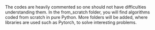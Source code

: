 The codes are heavily commented so one should not have difficulties understanding them. In the from_scratch folder, you will find algorithms coded from scratch in pure Python. More folders will be added, where libraries are used such as Pytorch, to solve interesting problems.

